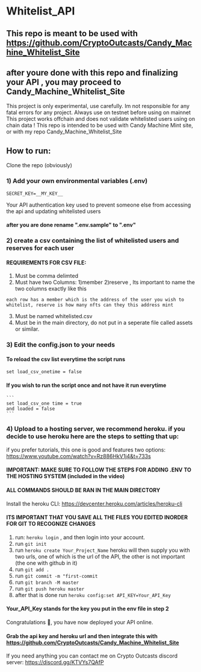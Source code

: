 # Whitelist_API


## This repo is meant to be used with https://github.com/CryptoOutcasts/Candy_Machine_Whitelist_Site
## after youre done with this repo and finalizing your API , you may proceed to Candy_Machine_Whitelist_Site
This project is only experimental, use carefully. Im not responsible for any fatal errors for any project.
Always use on testnet before using on mainnet
This project works offchain and does not validate whitelisted users using on chain data !
This repo is intended to be used with Candy Machine Mint site, or with my repo Candy_Machine_Whitelist_Site


## How to run:
Clone the repo (obviously)

### 1) Add your own environmental variables (.env)
```
SECRET_KEY=__MY_KEY__
```
Your API authentication key used to prevent someone else from accessing the api and updating whitelisted users
#### after you are done rename ".env.sample" to ".env"


### 2) create a csv containing the list of whitelisted users and reserves for each user

#### REQUIREMENTS FOR CSV FILE:
1) Must be comma delimted
2) Must have two Columns: 1)member 2)reserve , Its important to name the two columns exactly like this
```
each row has a member which is the address of the user you wish to whitelist, reserve is how many nfts can they this address mint
```
3) Must be named whitelisted.csv
4) Must be in the main directory, do not put in a seperate file called assets or similar.
    

### 3) Edit the config.json to your needs
#### To reload the csv list everytime the script runs
```set load_csv_onetime = false```
#### If you wish to run the script once and not have it run everytime
	```
	set load_csv_one time = true
	and loaded = false
	```



### 4) Upload to a hosting server, we recommend heroku. if you decide to use heroku here are the steps to setting that up:
if you prefer tutorials, this one is good and features two options: https://www.youtube.com/watch?v=Rz886HkV1j4&t=733s
#### IMPORTANT: MAKE SURE TO FOLLOW THE STEPS FOR ADDING .ENV TO THE HOSTING SYSTEM (included in the video)
#### ALL COMMANDS SHOULD BE RAN IN THE MAIN DIRECTORY 
Install the heroku CLI: https://devcenter.heroku.com/articles/heroku-cli
#### ITS IMPORTANT THAT YOU SAVE ALL THE FILES YOU EDITED INORDER FOR GIT TO RECOGNIZE CHANGES
1. run: ```heroku login``` , and then login into your account.
2. run ```git init```
3. run ```heroku create Your_Project_Name``` heroku will then supply you with two urls, one of which is the url of the API, the other is not important (the one with github in it)
4. run ```git add .```
5. run ```git commit -m "first-commit```
6. run ```git branch -M master```
7. run ```git push heroku master```
8. after that is done run ```heroku config:set API_KEY=Your_API_Key```
#### Your_API_Key stands for the key you put in the env file in step 2

Congratulations 🍰, you have now deployed your API online.
#### Grab the api key and heroku url and then integrate this with https://github.com/CryptoOutcasts/Candy_Machine_Whitelist_Site



If you need anything you can contact me on Crypto Outcasts discord server:
https://discord.gg/KTVYs7QAfP

